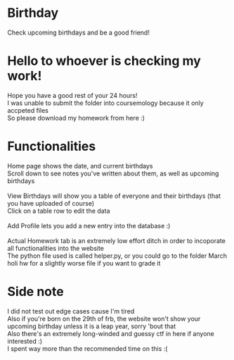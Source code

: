 # Birthday
 Check upcoming birthdays and be a good friend!

# Hello to whoever is checking my work!
 Hope you have a good rest of your 24 hours! <br>
 I was unable to submit the folder into coursemology because it only accpeted files <br>
 So please download my homework from here :)

# Functionalities
 Home page shows the date, and current birthdays <br>
 Scroll down to see notes you've written about them, as well as upcoming birthdays <br>
 <br> 
 View Birthdays will show you a table of everyone and their birthdays (that you have uploaded of course)<br>
 Click on a table row to edit the data<br>
 <br>
 Add Profile lets you add a new entry into the database :) <br>
 <br>
 Actual Homework tab is an extremely low effort ditch in order to incoporate all functionalities into the website<br>
 The python file used is called helper.py, or you could go to the folder March holi hw for a slightly worse file if you want to grade it <br>

# Side note
 I did not test out edge cases cause I'm tired <br>
 Also if you're born on the 29th of frb, the website won't show your upcoming birthday unless it is a leap year, sorry 'bout that<br>
 Also there's an extremely long-winded and guessy ctf in here if anyone interested :) <br>
 I spent way more than the recommended time on this :( <br>